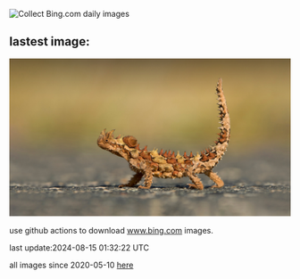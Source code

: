 ![Collect Bing.com daily images](https://github.com/counter2015/bing-daily-images/workflows/Collect%20Bing.com%20daily%20images/badge.svg)
## lastest image:
![](images/WatarrkaLizard.jpg)

use github actions to download www.bing.com images.

last update:2024-08-15 01:32:22 UTC

all images since 2020-05-10 [here](https://github.com/counter2015/bing-daily-images/tree/master/images) 
